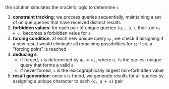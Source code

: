 the solution simulates the oracle's logic to determine `s`

1.  **constraint tracking**: we process queries sequentially, maintaining a set of unique queries that have received distinct results
2.  **forbidden values**: for each pair of unique queries `(uᵢ, uⱼ)`, their xor `uᵢ ⊕ uⱼ` becomes a forbidden value for `s`
3.  **forcing condition**: at each new unique query `qₖ`, we check if assigning it a new result would eliminate all remaining possibilities for `s`; if so, a "forcing point" is reached
4.  **deducing s**:
    *   if forced, `s` is determined by `qₖ ⊕ uⱼ`, where `uⱼ` is the earliest unique query that forms a valid `s`
    *   if never forced, `s` is the lexicographically largest non-forbidden value
5.  **result generation**: once `s` is found, we generate results for all queries by assigning a unique character to each `{q, q ⊕ s}` pair
